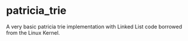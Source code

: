 patricia_trie
=============

A very basic patricia trie implementation with Linked List code borrowed from the Linux Kernel.